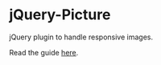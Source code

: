 jQuery-Picture
==============

jQuery plugin to handle responsive images.

Read the guide <a href="http://jquerypicture.com">here</a>.